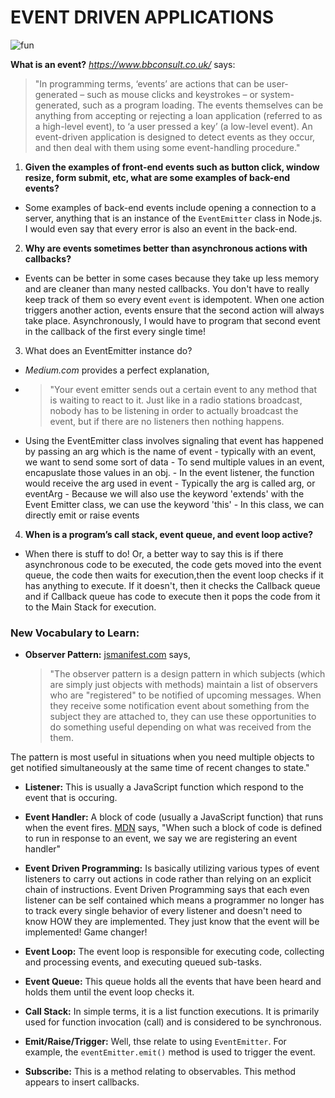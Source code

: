 # EVENT DRIVEN APPLICATIONS

![fun](https://media.giphy.com/media/LxdS7fXgbjsGc/giphy.gif)

**What is an event?**
*https://www.bbconsult.co.uk/* says:
> "In programming terms, ‘events’ are actions that can be user-generated – such as mouse clicks and keystrokes – or system-generated, such as a program loading. The events themselves can be anything from accepting or rejecting a loan application (referred to as a high-level event), to ‘a user pressed a key’ (a low-level event). An event-driven application is designed to detect events as they occur, and then deal with them using some event-handling procedure."

1. **Given the examples of front-end events such as button click, window resize, form submit, etc, what are some examples of back-end events?** 
   
 - Some examples of back-end events include opening a connection to a server, anything that is an instance of the `EventEmitter` class in Node.js. I would even say that every error is also an event in the back-end.
  
2. **Why are events sometimes better than asynchronous actions with callbacks?**
   
- Events can be better in some cases because they take up less memory and are cleaner than many nested callbacks. You don't have to really keep track of them so every event `event` is idempotent. When one action triggers another action, events ensure that the second action will always take place. Asynchronously, I would have to program that second event in the callback of the first every single time!
   
3. What does an EventEmitter instance do?
   
- *Medium.com* provides a perfect explanation,
- >"Your event emitter sends out a certain event to any method that is waiting to react to it. Just like in a radio stations broadcast, nobody has to be listening in order to actually broadcast the event, but if there are no listeners then nothing happens.
- Using the EventEmitter class involves signaling that event has happened by passing an arg which is the name of event
        - typically with an event, we want to send some sort of data
        - To send multiple values in an event, encapuslate those values in an obj.
        - In the event listener, the function would receive the arg used in event
        - Typically the arg is called arg, or eventArg
        - Because we will also use the keyword 'extends'  with the Event Emitter class, we can use the keyword 'this'
        - In this class, we can directly emit or raise events
   
4. **When is a program’s call stack, event queue, and event loop active?**
   
- When there is stuff to do! Or, a better way to say this is if there asynchronous code to be executed, the code gets moved into the event queue, the code then waits for execution,then the event loop checks if it has anything to execute. If it doesn't, then it checks the Callback queue and if Callback queue has code to execute then it pops the code from it to the Main Stack for execution.

### New Vocabulary to Learn:

- **Observer Pattern:** [jsmanifest.com](https://jsmanifest.com/observer-pattern-in-javascript/) says, 
  >"The observer pattern is a design pattern in which subjects (which are simply just objects with methods) maintain a list of observers who are "registered" to be notified of upcoming messages. When they receive some notification event about something from the subject they are attached to, they can use these opportunities to do something useful depending on what was received from the them.

The pattern is most useful in situations when you need multiple objects to get notified simultaneously at the same time of recent changes to state."

- **Listener:** This is usually a  JavaScript function which respond to the event that is occuring.
- **Event Handler:** A block of code (usually a JavaScript function) that runs when the event fires. [MDN](https://developer.mozilla.org/en-US/docs/Learn/JavaScript/Building_blocks/Events#:~:text=Each%20available%20event%20has%20an,are%20registering%20an%20event%20handler) says, "When such a block of code is defined to run in response to an event, we say we are registering an event handler"
  
- **Event Driven Programming:** Is basically utilizing various types of event listeners to carry out actions in code rather than relying on an explicit chain of instructions. Event Driven Programming says that each even listener can be self contained which means a programmer no longer has to track every single behavior of every listener and doesn't need to know HOW they are implemented. They just know that the event will be implemented! Game changer!
  
- **Event Loop:** The event loop is responsible for executing code, collecting and processing events, and executing queued sub-tasks.
  
- **Event Queue:** This queue holds all the events that have been heard and holds them until the event loop checks it.
- **Call Stack:** In simple terms, it is a list function executions. It is primarily used for function invocation (call) and is considered to be synchronous. 
  
- **Emit/Raise/Trigger:** Well, thse relate to using `EventEmitter`. For example, the `eventEmitter.emit()` method is used to trigger the event.

- **Subscribe:** This is a method relating to observables. This method appears to insert callbacks.


